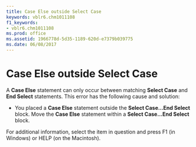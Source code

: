 ```yaml
---
title: Case Else outside Select Case
keywords: vblr6.chm1011108
f1_keywords:
- vblr6.chm1011108
ms.prod: office
ms.assetid: 1966778d-5d35-1189-620d-e7379b039775
ms.date: 06/08/2017
---
```



# Case Else outside Select Case

A  **Case Else** statement can only occur between matching **Select Case** and **End Select** statements. This error has the following cause and solution:



- You placed a  **Case Else** statement outside the **Select Case...End Select** block. Move the **Case Else** statement within a **Select Case...End Select** block.
    

For additional information, select the item in question and press F1 (in Windows) or HELP (on the Macintosh).

